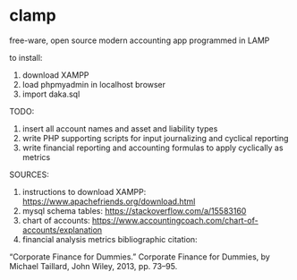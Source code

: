 # clamp
free-ware, open source modern accounting app programmed in LAMP

to install:

1. download XAMPP
2. load phpmyadmin in localhost browser
3. import daka.sql

TODO:

1.  insert all account names and asset and liability types
2.  write PHP supporting scripts for input journalizing and cyclical reporting
3.  write financial reporting and accounting formulas to apply cyclically as metrics

SOURCES:

1.  instructions to download XAMPP: https://www.apachefriends.org/download.html
2.  mysql schema tables: https://stackoverflow.com/a/15583160
3.  chart of accounts: https://www.accountingcoach.com/chart-of-accounts/explanation
4.  financial analysis metrics bibliographic citation: 

“Corporate Finance for Dummies.” Corporate Finance for Dummies, by Michael Taillard, John Wiley, 2013, pp. 73–95.

